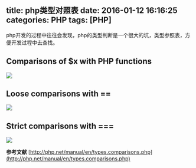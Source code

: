 title: php类型对照表
date: 2016-01-12 16:16:25
categories: PHP
tags: [PHP]
---
php开发的过程中往往会发现，php的类型判断是一个很大的坑，类型参照表，方便开发过程中去查找。
<!--more-->

## Comparisons of $x with PHP functions
![](http://7xokym.com1.z0.glb.clouddn.com/php-note71.png)
## Loose comparisons with ==
![](http://7xokym.com1.z0.glb.clouddn.com/php-note72.png)
## Strict comparisons with ===
![](http://7xokym.com1.z0.glb.clouddn.com/php-note73.png)

**参考文献**
[http://php.net/manual/en/types.comparisons.php](http://php.net/manual/en/types.comparisons.php)